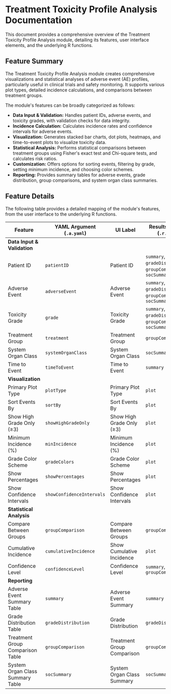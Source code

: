 # Treatment Toxicity Profile Analysis Documentation

This document provides a comprehensive overview of the Treatment Toxicity Profile Analysis module, detailing its features, user interface elements, and the underlying R functions.

## Feature Summary

The Treatment Toxicity Profile Analysis module creates comprehensive visualizations and statistical analyses of adverse event (AE) profiles, particularly useful in clinical trials and safety monitoring. It supports various plot types, detailed incidence calculations, and comparisons between treatment groups.

The module's features can be broadly categorized as follows:

*   **Data Input & Validation:** Handles patient IDs, adverse events, and toxicity grades, with validation checks for data integrity.
*   **Incidence Calculation:** Calculates incidence rates and confidence intervals for adverse events.
*   **Visualization:** Generates stacked bar charts, dot plots, heatmaps, and time-to-event plots to visualize toxicity data.
*   **Statistical Analysis:** Performs statistical comparisons between treatment groups using Fisher's exact test and Chi-square tests, and calculates risk ratios.
*   **Customization:** Offers options for sorting events, filtering by grade, setting minimum incidence, and choosing color schemes.
*   **Reporting:** Provides summary tables for adverse events, grade distribution, group comparisons, and system organ class summaries.

## Feature Details

The following table provides a detailed mapping of the module's features, from the user interface to the underlying R functions.

| Feature                          | YAML Argument (`.a.yaml`)      | UI Label                               | Results Section (`.r.yaml`)         | R Function (`.b.R`)                  |
| -------------------------------- | ------------------------------ | -------------------------------------- | ----------------------------------- | ------------------------------------ |
| **Data Input & Validation**      |                                |                                        |                                     |                                      |
| Patient ID                       | `patientID`                    | Patient ID                             | `summary`, `gradeDistribution`, `groupComparison`, `socSummary` | `.validateData`, `.calculateIncidence`, `.calculateCumulativeIncidence` |
| Adverse Event                    | `adverseEvent`                 | Adverse Event                          | `summary`, `gradeDistribution`, `groupComparison`, `socSummary` | `.validateData`, `.calculateIncidence`, `.calculateCumulativeIncidence` |
| Toxicity Grade                   | `grade`                        | Toxicity Grade                         | `summary`, `gradeDistribution`, `groupComparison`, `socSummary` | `.validateData`, `.calculateIncidence` |
| Treatment Group                  | `treatment`                    | Treatment Group                        | `groupComparison`                   | `.performStatisticalTests`, `.compareGroups` |
| System Organ Class               | `systemOrganClass`             | System Organ Class                     | `socSummary`                        | `.run`                               |
| Time to Event                    | `timeToEvent`                  | Time to Event                          | `summary`                           | `.calculateCumulativeIncidence`      |
| **Visualization**                |                                |                                        |                                     |                                      |
| Primary Plot Type                | `plotType`                     | Primary Plot Type                      | `plot`                              | `.plot`                              |
| Sort Events By                   | `sortBy`                       | Sort Events By                         | `plot`                              | `.plot`                              |
| Show High Grade Only (≥3)        | `showHighGradeOnly`            | Show High Grade Only (≥3)              | `plot`                              | `.run`                               |
| Minimum Incidence (%)            | `minIncidence`                 | Minimum Incidence (%)                  | `plot`                              | `.run`                               |
| Grade Color Scheme               | `gradeColors`                  | Grade Color Scheme                     | `plot`                              | `.getGradeColors`                    |
| Show Percentages                 | `showPercentages`              | Show Percentages                       | `plot`                              | `.plot`                              |
| Show Confidence Intervals        | `showConfidenceIntervals`      | Show Confidence Intervals              | `plot`                              | `.plot`                              |
| **Statistical Analysis**         |                                |                                        |                                     |                                      |
| Compare Between Groups           | `groupComparison`              | Compare Between Groups                 | `groupComparison`                   | `.compareGroups`                     |
| Cumulative Incidence             | `cumulativeIncidence`          | Show Cumulative Incidence              | `plot`                              | `.calculateCumulativeIncidence`      |
| Confidence Level                 | `confidenceLevel`              | Confidence Level                       | `summary`, `groupComparison`        | `.calculateIncidence`, `.compareGroups` |
| **Reporting**                    |                                |                                        |                                     |                                      |
| Adverse Event Summary Table      | `summary`                      | Adverse Event Summary                  | `summary`                           | `.run`                               |
| Grade Distribution Table         | `gradeDistribution`            | Grade Distribution                     | `gradeDistribution`                 | `.run`                               |
| Treatment Group Comparison Table | `groupComparison`              | Treatment Group Comparison             | `groupComparison`                   | `.run`                               |
| System Organ Class Summary Table | `socSummary`                   | System Organ Class Summary             | `socSummary`                        | `.run`                               |
